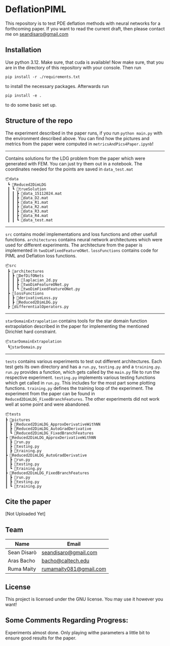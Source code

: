 # DeflationPIML
This repository is to test PDE deflation methods with neural networks for a forthcoming paper. If you want to read the current draft, then please contact me on seandisaro@gmail.com

## Installation
Use python 3.12.
Make sure, that cuda is available!
Now make sure, that you are in the directory of this repository with your console. Then run

    pip install -r ./requirements.txt

to install the necessary packages. Afterwards run

    pip install -e .

to do some basic set up.

## Structure of the repo
The experiment described in the paper runs, if you run `python main.py` with the environment described above. You can find how the pictures and metrics from the paper were computed in `metricsAndPics4Paper.ipynb`!

_____________________________________________________
Contains solutions for the LDG problem from the paper which were generated with FEM. You can just try them out in a notebook. The coordinates needed for the points are saved in `data_test.mat`

```
📦data
 ┗ 📂Reduced2DimLDG
 ┃ ┗ 📂trueSolution
 ┃ ┃ ┣ 📜data_15112024.mat
 ┃ ┃ ┣ 📜data_D2.mat
 ┃ ┃ ┣ 📜data_R1.mat
 ┃ ┃ ┣ 📜data_R2.mat
 ┃ ┃ ┣ 📜data_R3.mat
 ┃ ┃ ┣ 📜data_R4.mat
 ┃ ┃ ┗ 📜data_test.mat
 ```
________________________________________________________


`src` contains model implementations and loss functions and other usefull functions. `architectures` contains neural network architectures which were used for different experiments. The architecture from the paper is implemented in `twoDimFixedFeatureONet`. `lossFunctions` contains code for PIML and Deflation loss functions.

```
📦src
 ┣ 📂architectures
 ┃ ┣ 📂DefDifONets
 ┃ ┃ ┣ 📜laplacian_2d.py
 ┃ ┃ ┣ 📜twoDimFeatureONet.py
 ┃ ┃ ┗ 📜twoDimFixedFeatureONet.py
 ┣ 📂lossFunctions
 ┃ ┣ 📜derivativeLoss.py
 ┃ ┣ 📜Reduced2DimLDG.py
 ┣ 📜differentialOperators.py
 ```

________________________________________________________


`starDomainExtrapolation` contains tools for the star domain function extrapolation described in the paper for implementing the mentioned Dirichlet hard constraint.

```
📦starDomainExtrapolation
 ┗📜starDomain.py
```

________________________________________________________

`tests` contains various experiments to test out different architectures. Each test gets its own directory and has a `run.py`, `testing.py` and a `training.py`. `run.py` provides a function, which gets called by the `main.py` file to run the respective experiment. `testing.py` implements various testing functions which get called in `run.py`. This includes for the most part some plotting functions. `training.py` defines the training loop of the experiment. The experiment from the paper can be found in `Reduced2DimLDG_FixedBranchFeatures`. The other experiments did not work well at some point and were abandoned.

```
📦tests
┣ 📂pictures
┃ ┣ 📂Reduced2DimLDG_ApproxDerivativeWithNN
┃ ┣ 📂Reduced2DimLDG_AutoGradDerivative
┃ ┗ 📂Reduced2DimLDG_FixedBranchFeatures
┣ 📂Reduced2DimLDG_ApproxDerivativeWithNN
┃ ┣ 📜run.py
┃ ┣ 📜testing.py
┃ ┣ 📜training.py
┣ 📂Reduced2DimLDG_AutoGradDerivative
┃ ┣ 📜run.py
┃ ┣ 📜testing.py
┃ ┗ 📜training.py
┣ 📂Reduced2DimLDG_FixedBranchFeatures
┃ ┣ 📜run.py
┃ ┣ 📜testing.py
┃ ┗ 📜training.py
```




## Cite the paper
[Not Uploaded Yet]



## Team

| Name        | Email                 |
|-------------|-----------------------|
| Sean Disarò | seandisaro@gmail.com  |
| Aras Bacho  | bacho@caltech.edu     |
| Ruma Maity  | rumamaity081@gmail.com|

## License
This project is licensed under the GNU license. You may use it however you want!



## Some Comments Regarding Progress:
Experiments almost done. Only playing withe parameters a little bit to ensure good results for the paper.